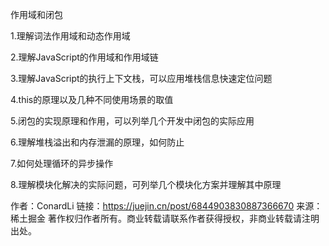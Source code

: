 作用域和闭包


1.理解词法作用域和动态作用域


2.理解JavaScript的作用域和作用域链


3.理解JavaScript的执行上下文栈，可以应用堆栈信息快速定位问题


4.this的原理以及几种不同使用场景的取值


5.闭包的实现原理和作用，可以列举几个开发中闭包的实际应用


6.理解堆栈溢出和内存泄漏的原理，如何防止


7.如何处理循环的异步操作


8.理解模块化解决的实际问题，可列举几个模块化方案并理解其中原理

作者：ConardLi
链接：https://juejin.cn/post/6844903830887366670
来源：稀土掘金
著作权归作者所有。商业转载请联系作者获得授权，非商业转载请注明出处。